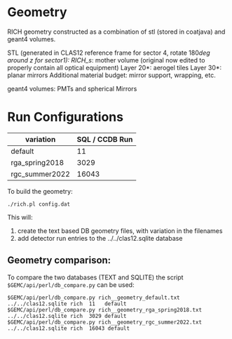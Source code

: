 # Geometry 

RICH geometry constructed as a combination of stl (stored in coatjava) and geant4 volumes.

STL (generated in CLAS12 reference frame for sector 4, rotate 180*deg around z for sector1):
RICH_s*: mother volume (original now edited to properly contain all optical equipment)
Layer 20*: aerogel tiles
Layer 30*: planar mirrors
Additional material budget: mirror support, wrapping, etc.

geant4 volumes:
PMTs and spherical Mirrors

# Run Configurations

| variation      | SQL / CCDB Run | 
|----------------|----------------|
| default        | 11             | 
| rga_spring2018 | 3029           | 
| rgc_summer2022 | 16043          | 

To build the geometry:

````./rich.pl config.dat````

This will:

1. create the text based DB geometry files, with variation in the filenames
2. add detector run entries to the ../../clas12.sqlite database


## Geometry comparison:

To compare the two databases (TEXT and SQLITE) the script ` $GEMC/api/perl/db_compare.py` can be used:

````
$GEMC/api/perl/db_compare.py rich__geometry_default.txt          ../../clas12.sqlite rich  11   default
$GEMC/api/perl/db_compare.py rich__geometry_rga_spring2018.txt   ../../clas12.sqlite rich  3029 default
$GEMC/api/perl/db_compare.py rich__geometry_rgc_summer2022.txt   ../../clas12.sqlite rich  16043 default
````
